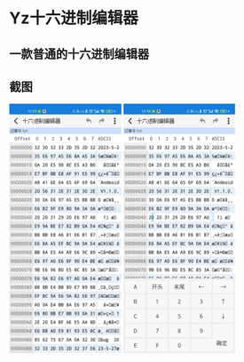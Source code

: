 # Yz十六进制编辑器

## 一款普通的十六进制编辑器

## 截图
<div style="overflow: hidden">
    <img src="./screenshot/screenshot_1.jpg" width="40%" align="bottom" />
    <img src="./screenshot/screenshot_2.jpg" width="40%" align="bottom" />
</div>

